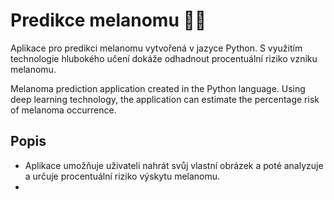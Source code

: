 # Predikce melanomu :man_health_worker:

Aplikace pro predikci melanomu vytvořená v jazyce Python. S využitím technologie hlubokého učení dokáže odhadnout procentuální riziko vzniku melanomu.

Melanoma prediction application created in the Python language. Using deep learning technology, the application can estimate the percentage risk of melanoma occurrence.

## Popis

- Aplikace umožňuje uživateli nahrát svůj vlastní obrázek a poté analyzuje a určuje procentuální riziko výskytu melanomu.
- 
